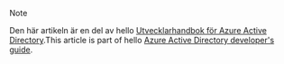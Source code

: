 > [!NOTE]
> <span data-ttu-id="0d691-101">Den här artikeln är en del av hello [Utvecklarhandbok för Azure Active Directory](../articles/active-directory/develop/active-directory-developers-guide.md).</span><span class="sxs-lookup"><span data-stu-id="0d691-101">This article is part of hello [Azure Active Directory developer's guide](../articles/active-directory/develop/active-directory-developers-guide.md).</span></span>
>
>
